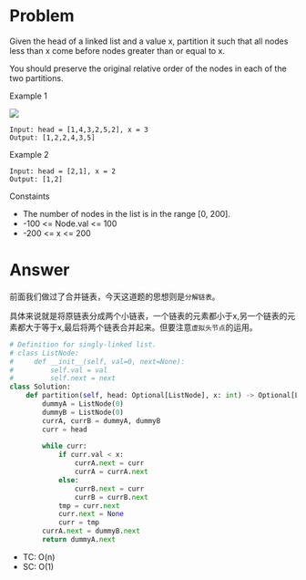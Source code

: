 # Problem
Given the head of a linked list and a value x, partition it such that all nodes less than x come before nodes greater than or equal to x.

You should preserve the original relative order of the nodes in each of the two partitions.

Example 1

![](https://assets.leetcode.com/uploads/2021/01/04/partition.jpg)
```
Input: head = [1,4,3,2,5,2], x = 3
Output: [1,2,2,4,3,5]
```

Example 2
```
Input: head = [2,1], x = 2
Output: [1,2]
```

Constaints
- The number of nodes in the list is in the range [0, 200].
- -100 <= Node.val <= 100
- -200 <= x <= 200
# Answer
前面我们做过了合并链表，今天这道题的思想则是`分解链表`。

具体来说就是将原链表分成两个小链表，一个链表的元素都小于x,另一个链表的元素都大于等于x,最后将两个链表合并起来。但要注意`虚拟头节点`的运用。
```python
# Definition for singly-linked list.
# class ListNode:
#     def __init__(self, val=0, next=None):
#         self.val = val
#         self.next = next
class Solution:
    def partition(self, head: Optional[ListNode], x: int) -> Optional[ListNode]:
        dummyA = ListNode(0)
        dummyB = ListNode(0)
        currA, currB = dummyA, dummyB
        curr = head
        
        while curr:
            if curr.val < x:
                currA.next = curr
                currA = currA.next
            else:
                currB.next = curr
                currB = currB.next
            tmp = curr.next
            curr.next = None
            curr = tmp
        currA.next = dummyB.next
        return dummyA.next
```
- TC: O(n)
- SC: O(1)